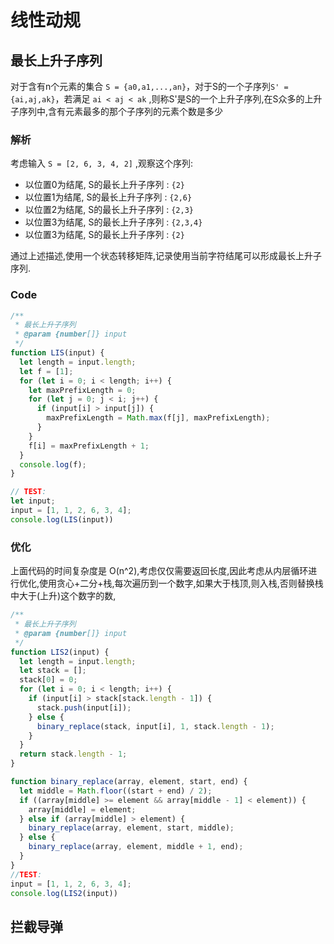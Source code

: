 # 线性动规

## 最长上升子序列

对于含有n个元素的集合 `S = {a0,a1,...,an}`，对于S的一个子序列`S' = {ai,aj,ak}`，若满足 `ai < aj < ak` ,则称S'是S的一个上升子序列,在S众多的上升子序列中,含有元素最多的那个子序列的元素个数是多少

### 解析

考虑输入 `S = [2, 6, 3, 4, 2]` ,观察这个序列:

* 以位置0为结尾, S的最长上升子序列 : `{2}`
* 以位置1为结尾, S的最长上升子序列 : `{2,6}`
* 以位置2为结尾, S的最长上升子序列 : `{2,3}`
* 以位置3为结尾, S的最长上升子序列 : `{2,3,4}`
* 以位置3为结尾, S的最长上升子序列 : `{2}`

通过上述描述,使用一个状态转移矩阵,记录使用当前字符结尾可以形成最长上升子序列.

### Code

```javascript
/**
 * 最长上升子序列
 * @param {number[]} input
 */
function LIS(input) {
  let length = input.length;
  let f = [1];
  for (let i = 0; i < length; i++) {
    let maxPrefixLength = 0;
    for (let j = 0; j < i; j++) {
      if (input[i] > input[j]) {
        maxPrefixLength = Math.max(f[j], maxPrefixLength);
      }
    }
    f[i] = maxPrefixLength + 1;
  }
  console.log(f);
}

// TEST:
let input;
input = [1, 1, 2, 6, 3, 4];
console.log(LIS(input))
```

### 优化

上面代码的时间复杂度是 O(n^2),考虑仅仅需要返回长度,因此考虑从内层循环进行优化,使用贪心+二分+栈,每次遍历到一个数字,如果大于栈顶,则入栈,否则替换栈中大于(上升)这个数字的数,

```javascript
/**
 * 最长上升子序列
 * @param {number[]} input
 */
function LIS2(input) {
  let length = input.length;
  let stack = [];
  stack[0] = 0;
  for (let i = 0; i < length; i++) {
    if (input[i] > stack[stack.length - 1]) {
      stack.push(input[i]);
    } else {
      binary_replace(stack, input[i], 1, stack.length - 1);
    }
  }
  return stack.length - 1;
}

function binary_replace(array, element, start, end) {
  let middle = Math.floor((start + end) / 2);
  if ((array[middle] >= element && array[middle - 1] < element)) {
    array[middle] = element;
  } else if (array[middle] > element) {
    binary_replace(array, element, start, middle);
  } else {
    binary_replace(array, element, middle + 1, end);
  }
}
//TEST:
input = [1, 1, 2, 6, 3, 4];
console.log(LIS2(input))
```

## 拦截导弹